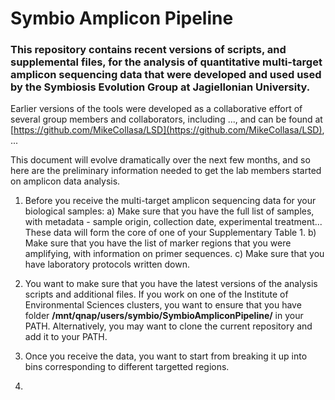 # Symbio Amplicon Pipeline

### This repository contains recent versions of scripts, and supplemental files, for the analysis of quantitative multi-target amplicon sequencing data that were developed and used used by the Symbiosis Evolution Group at Jagiellonian University.  
  
Earlier versions of the tools were developed as a collaborative effort of several group members and collaborators, including ..., and can be found at
[https://github.com/MikeCollasa/LSD](https://github.com/MikeCollasa/LSD), ...  
  
This document will evolve dramatically over the next few months, and so here are the preliminary information needed to get the lab members started on amplicon data analysis.
  
1. Before you receive the multi-target amplicon sequencing data for your biological samples:
   a) Make sure that you have the full list of samples, with metadata - sample origin, collection date, experimental treatment... These data will form the core of one of your Supplementary Table 1.
   b) Make sure that you have the list of marker regions that you were amplifying, with information on primer sequences.
   c) Make sure that you have laboratory protocols written down.  
  
2. You want to make sure that you have the latest versions of the analysis scripts and additional files. If you work on one of the Institute of Environmental Sciences clusters, you want to ensure that you have folder **/mnt/qnap/users/symbio/SymbioAmpliconPipeline/** in your PATH. Alternatively, you may want to clone the current repository and add it to your PATH.
  
3. Once you receive the data, you want to start from breaking it up into bins corresponding to different targetted regions.   
   
4. 

